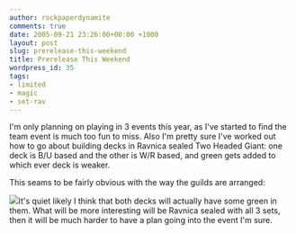 ```yaml
---
author: rockpaperdynamite
comments: true
date: 2005-09-21 23:26:00+00:00 +1000
layout: post
slug: prerelease-this-weekend
title: Prerelease This Weekend
wordpress_id: 35
tags:
- limited
- magic
- set-rav
---
```


I'm only planning on playing in 3 events this year, as I've started to find the team event is much too fun to miss. Also I'm pretty sure I've worked out how to go about building decks in Ravnica sealed Two Headed Giant: one deck is B/U based and the other is W/R based, and green gets added to which ever deck is weaker.  

This seams to be fairly obvious with the way the guilds are arranged:  

[![](http://photos1.blogger.com/blogger/2980/1077/400/ravnica%20guilds.jpg)](http://photos1.blogger.com/blogger/2980/1077/1600/ravnica%20guilds.jpg)It's quiet likely I think that both decks will actually have some green in them. What will be more interesting will be Ravnica sealed with all 3 sets, then it will be much harder to have a plan going into the event I'm sure.




